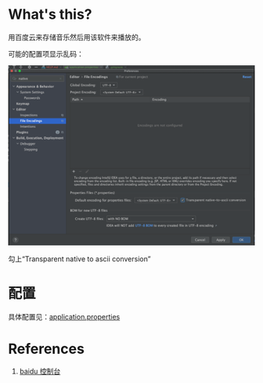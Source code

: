 # What's this?
用百度云来存储音乐然后用该软件来播放的。

可能的配置项显示乱码：

![image-20210416154141095](HELP.assets/image-20210416154141095.png)

勾上“Transparent native to ascii conversion”

# 配置
具体配置见：[application.properties](src/main/resources/application.properties)




# References

1. [baidu 控制台](http://developer.baidu.com/console#app/project)
